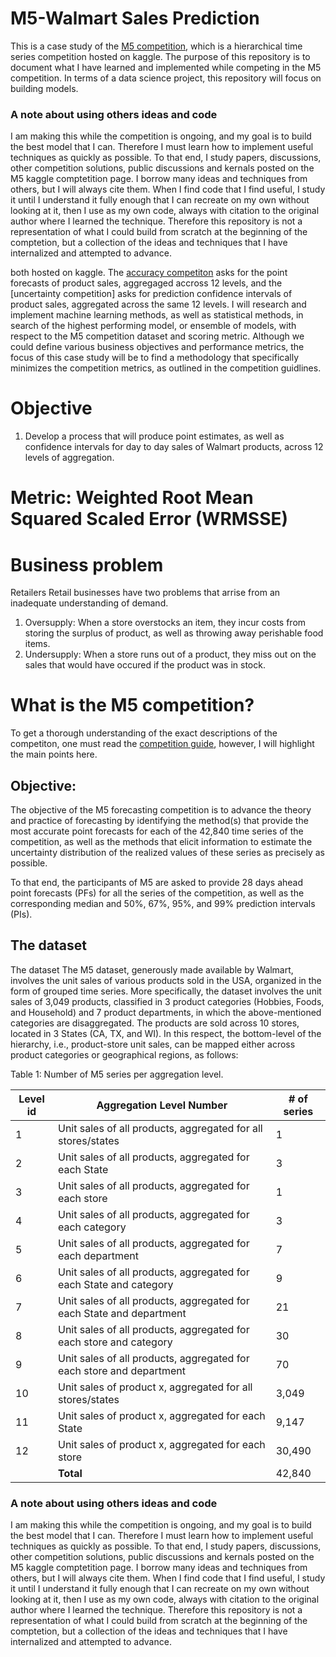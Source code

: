 # M5-Walmart Sales Prediction
This is a case study of the [M5 competition](https://www.kaggle.com/c/m5-forecasting-accuracy), which is a hierarchical time series competition hosted on kaggle. The purpose of this repository is to document what I have learned and implemented while competing in the M5 competition. In terms of a data science project, this repository will focus on building models.

### A note about using others ideas and code
I am making this while the competition is ongoing, and my goal is to build the best model that I can. Therefore I must learn how to implement useful techniques as quickly as possible. To that end, I study papers, discussions, other competition solutions, public discussions and kernals posted on the M5 kaggle comptetition page. I borrow many ideas and techniques from others, but I will always cite them. When I find code that I find useful, I study it until I understand it fully enough that I can recreate on my own without looking at it, then I use as my own code, always with citation to the original author where I learned the technique. Therefore this repository is not a representation of what I could build from scratch at the beginning of the comptetion, but a collection of the ideas and techniques that I have internalized and attempted to advance. 



both hosted on kaggle. The [accuracy competiton](https://www.kaggle.com/c/m5-forecasting-accuracy) asks for the point forecasts of product sales, aggregaged accross 12 levels, and the [uncertainty competition] asks for prediction confidence intervals of product sales, aggregated across the same 12 levels. I will research and implement machine learning methods, as well as statistical methods, in search of the highest performing model, or ensemble of models, with respect to the M5 competition dataset and scoring metric. Although we could define various business objectives and performance metrics, the focus of this case study will be to find a methodology that specifically minimizes the competition metrics, as outlined in the competition guidlines. 


# Objective
1. Develop a process that will produce point estimates, as well as confidence intervals for day to day sales of Walmart products, across 12 levels of aggregation.

# Metric: Weighted Root Mean Squared Scaled Error (WRMSSE)



# Business problem
Retailers 
Retail businesses have two problems that arrise from an inadequate understanding of demand. 
1. Oversupply: When a store overstocks an item, they incur costs from storing the surplus of product, as well as throwing away perishable food items. 
2. Undersupply: When a store runs out of a product, they miss out on the sales that would have occured if the product was in stock. 


# What is the M5 competition? 
To get a thorough understanding of the exact descriptions of the competiton, one must read the [competition guide](https://mk0mcompetitiont8ake.kinstacdn.com/wp-content/uploads/2020/02/M5-Competitors-Guide_Final-1.pdf), however, I will highlight the main points here. 
## Objective: 
The objective of the M5 forecasting competition is to advance the theory and practice of forecasting by
identifying the method(s) that provide the most accurate point forecasts for each of the 42,840 time
series of the competition, as well as the methods that elicit information to estimate the uncertainty
distribution of the realized values of these series as precisely as possible.

To that end, the participants of M5 are asked to provide 28 days ahead point forecasts (PFs) for all the
series of the competition, as well as the corresponding median and 50%, 67%, 95%, and 99% prediction
intervals (PIs).

## The dataset 
The dataset
The M5 dataset, generously made available by Walmart, involves the unit sales of various products sold
in the USA, organized in the form of grouped time series. More specifically, the dataset involves the unit
sales of 3,049 products, classified in 3 product categories (Hobbies, Foods, and Household) and 7 product
departments, in which the above-mentioned categories are disaggregated. The products are sold across
10 stores, located in 3 States (CA, TX, and WI). In this respect, the bottom-level of the hierarchy, i.e.,
product-store unit sales, can be mapped either across product categories or geographical regions, as
follows:


Table 1: Number of M5 series per aggregation level.

| Level id | Aggregation Level Number                                              | # of series |
| -------- | --------------------------------------------------------------------- | ----------- |
| 1        | Unit sales of all products, aggregated for all stores/states          | 1           |
| 2        | Unit sales of all products, aggregated for each State                 | 3           |
| 3        | Unit sales of all products, aggregated for each store                 | 1           |
| 4        | Unit sales of all products, aggregated for each category              | 3           |
| 5        | Unit sales of all products, aggregated for each department            | 7           |
| 6        | Unit sales of all products, aggregated for each State and category    | 9           |
| 7        | Unit sales of all products, aggregated for each State and department  | 21          |
| 8        | Unit sales of all products, aggregated for each store and category    | 30          |
| 9        | Unit sales of all products, aggregated for each store and department  | 70          |
| 10       | Unit sales of product x, aggregated for all stores/states             | 3,049       |
| 11       | Unit sales of product x, aggregated for each State                    | 9,147       |
| 12       | Unit sales of product x, aggregated for each store                    | 30,490      |
|          | **Total**                                                             | 42,840      | 


### A note about using others ideas and code
I am making this while the competition is ongoing, and my goal is to build the best model that I can. Therefore I must learn how to implement useful techniques as quickly as possible. To that end, I study papers, discussions, other competition solutions, public discussions and kernals posted on the M5 kaggle comptetition page. I borrow many ideas and techniques from others, but I will always cite them. When I find code that I find useful, I study it until I understand it fully enough that I can recreate on my own without looking at it, then I use as my own code, always with citation to the original author where I learned the technique. Therefore this repository is not a representation of what I could build from scratch at the beginning of the comptetion, but a collection of the ideas and techniques that I have internalized and attempted to advance. 
